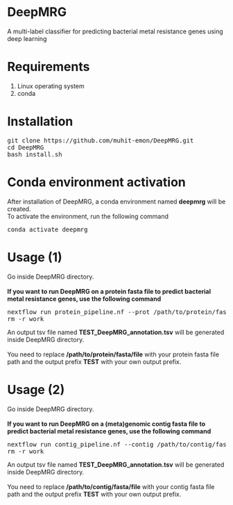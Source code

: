 # DeepMRG
A multi-label classifier for predicting bacterial metal resistance genes using deep learning 
# Requirements
<ol>
  <li>Linux operating system</li>
  <li>conda</li>
</ol>

# Installation
<pre>
git clone https://<i></i>github.com/muhit-emon/DeepMRG.git
cd DeepMRG
bash install.sh
</pre>
# Conda environment activation
After installation of DeepMRG, a conda environment named <b>deepmrg</b> will be created.<br>
To activate the environment, run the following command <br>
<pre>
conda activate deepmrg
</pre>
# Usage (1)
Go inside DeepMRG directory. <br> <br>
<b>If you want to run DeepMRG on a protein fasta file to predict bacterial metal resistance genes, use the following command</b> <br>
<pre>
nextflow run protein_pipeline.nf --prot /path/to/protein/fasta/file --out_prefix TEST
rm -r work
</pre>
An output tsv file named <b>TEST_DeepMRG_annotation.tsv</b> will be generated inside DeepMRG directory. <br><br>
You need to replace <b>/path/to/protein/fasta/file</b> with your protein fasta file path and the output prefix <b>TEST</b> with your own output prefix.
# Usage (2)
Go inside DeepMRG directory. <br> <br>
<b>If you want to run DeepMRG on a (meta)genomic contig fasta file to predict bacterial metal resistance genes, use the following command</b> <br>
<pre>
nextflow run contig_pipeline.nf --contig /path/to/contig/fasta/file --out_prefix TEST
rm -r work
</pre>
An output tsv file named <b>TEST_DeepMRG_annotation.tsv</b> will be generated inside DeepMRG directory. <br><br>
You need to replace <b>/path/to/contig/fasta/file</b> with your contig fasta file path and the output prefix <b>TEST</b> with your own output prefix.
